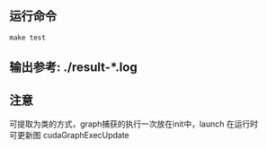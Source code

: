 #

## 运行命令  

```shell
make test
```

## 输出参考: ./result-*.log

## 注意  

可提取为类的方式，graph捕获的执行一次放在init中，launch 在运行时     
可更新图 cudaGraphExecUpdate   
